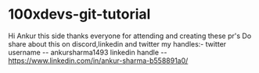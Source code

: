 # 100xdevs-git-tutorial
Hi Ankur this side thanks everyone for attending and creating these pr's 
Do share about this on discord,linkedin and twitter 
my handles:- 
twitter username -- ankursharma1493
linkedin handle  -- https://www.linkedin.com/in/ankur-sharma-b558891a0/
